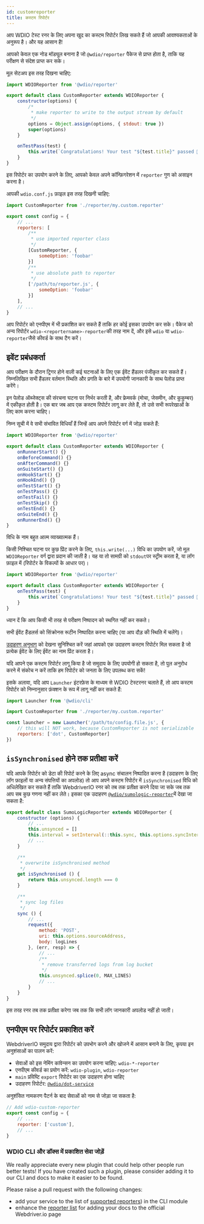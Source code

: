 ```yaml
---
id: customreporter
title: कस्टम रिपोर्टर
---
```


आप WDIO टेस्ट रनर के लिए अपना खुद का कस्टम रिपोर्टर लिख सकते हैं जो आपकी आवश्यकताओं के अनुरूप है। और यह आसान है!

आपको केवल एक नोड मॉड्यूल बनाना है जो `@wdio/reporter` पैकेज से प्राप्त होता है, ताकि यह परीक्षण से संदेश प्राप्त कर सके।

मूल सेटअप इस तरह दिखना चाहिए:

```js
import WDIOReporter from '@wdio/reporter'

export default class CustomReporter extends WDIOReporter {
    constructor(options) {
        /*
         * make reporter to write to the output stream by default
         */
        options = Object.assign(options, { stdout: true })
        super(options)
    }

    onTestPass(test) {
        this.write(`Congratulations! Your test "${test.title}" passed 👏`)
    }
}
```

इस रिपोर्टर का उपयोग करने के लिए, आपको केवल अपने कॉन्फ़िगरेशन में `reporter` गुण को असाइन करना है।


आपकी `wdio.conf.js` फ़ाइल इस तरह दिखनी चाहिए:

```js
import CustomReporter from './reporter/my.custom.reporter'

export const config = {
    // ...
    reporters: [
        /**
         * use imported reporter class
         */
        [CustomReporter, {
            someOption: 'foobar'
        }]
        /**
         * use absolute path to reporter
         */
        ['/path/to/reporter.js', {
            someOption: 'foobar'
        }]
    ],
    // ...
}
```

आप रिपोर्टर को एनपीएम में भी प्रकाशित कर सकते हैं ताकि हर कोई इसका उपयोग कर सके। पैकेज को अन्य रिपोर्टर `wdio-<reportername>-reporter`की तरह नाम दें, और इसे `wdio` या `wdio-reporter`जैसे कीवर्ड के साथ टैग करें।

## इवेंट प्रबंधकर्ता

आप परीक्षण के दौरान ट्रिगर होने वाली कई घटनाओं के लिए एक ईवेंट हैंडलर पंजीकृत कर सकते हैं। निम्नलिखित सभी हैंडलर वर्तमान स्थिति और प्रगति के बारे में उपयोगी जानकारी के साथ पेलोड प्राप्त करेंगे।

इन पेलोड ऑब्जेक्ट्स की संरचना घटना पर निर्भर करती है, और फ्रेमवर्क (मोचा, जेसमीन, और कुकुम्बर) में एकीकृत होती है। एक बार जब आप एक कस्टम रिपोर्टर लागू कर लेते हैं, तो उसे सभी रूपरेखाओं के लिए काम करना चाहिए।

निम्न सूची में वे सभी संभावित विधियाँ हैं जिन्हें आप अपने रिपोर्टर वर्ग में जोड़ सकते हैं:

```js
import WDIOReporter from '@wdio/reporter'

export default class CustomReporter extends WDIOReporter {
    onRunnerStart() {}
    onBeforeCommand() {}
    onAfterCommand() {}
    onSuiteStart() {}
    onHookStart() {}
    onHookEnd() {}
    onTestStart() {}
    onTestPass() {}
    onTestFail() {}
    onTestSkip() {}
    onTestEnd() {}
    onSuiteEnd() {}
    onRunnerEnd() {}
}
```

विधि के नाम बहुत आत्म व्याख्यात्मक हैं।

किसी निश्चित घटना पर कुछ प्रिंट करने के लिए, `this.write(...)` विधि का उपयोग करें, जो मूल `WDIOReporter` वर्ग द्वारा प्रदान की जाती है। यह या तो सामग्री को `stdout`पर स्ट्रीम करता है, या लॉग फ़ाइल में (रिपोर्टर के विकल्पों के आधार पर)।

```js
import WDIOReporter from '@wdio/reporter'

export default class CustomReporter extends WDIOReporter {
    onTestPass(test) {
        this.write(`Congratulations! Your test "${test.title}" passed 👏`)
    }
}
```

ध्यान दें कि आप किसी भी तरह से परीक्षण निष्पादन को स्थगित नहीं कर सकते।

सभी ईवेंट हैंडलर्स को सिंक्रोनस रूटीन निष्पादित करना चाहिए (या आप दौड़ की स्थिति में चलेंगे)।

[उदाहरण अनुभाग](https://github.com/webdriverio/webdriverio/tree/main/examples/wdio) को देखना सुनिश्चित करें जहां आपको एक उदाहरण कस्टम रिपोर्टर मिल सकता है जो प्रत्येक ईवेंट के लिए ईवेंट का नाम प्रिंट करता है।

यदि आपने एक कस्टम रिपोर्टर लागू किया है जो समुदाय के लिए उपयोगी हो सकता है, तो पुल अनुरोध करने में संकोच न करें ताकि हम रिपोर्टर को जनता के लिए उपलब्ध करा सकें!

इसके अलावा, यदि आप `Launcher` इंटरफ़ेस के माध्यम से WDIO टेस्टरनर चलाते हैं, तो आप कस्टम रिपोर्टर को निम्नानुसार फ़ंक्शन के रूप में लागू नहीं कर सकते हैं:

```js
import Launcher from '@wdio/cli'

import CustomReporter from './reporter/my.custom.reporter'

const launcher = new Launcher('/path/to/config.file.js', {
    // this will NOT work, because CustomReporter is not serializable
    reporters: ['dot', CustomReporter]
})
```

## `isSynchronised` होने तक प्रतीक्षा करें

यदि आपके रिपोर्टर को डेटा की रिपोर्ट करने के लिए async संचालन निष्पादित करना है (उदाहरण के लिए लॉग फ़ाइलों या अन्य संपत्तियों का अपलोड) तो आप अपने कस्टम रिपोर्टर में `isSynchronised` विधि को अधिलेखित कर सकते हैं ताकि WebdriverIO रनर को तब तक प्रतीक्षा करने दिया जा सके जब तक आप सब कुछ गणना नहीं कर लेते। इसका एक उदाहरण [`@wdio/sumologic-reporter`](https://github.com/webdriverio/webdriverio/blob/main/packages/wdio-sumologic-reporter/src/index.js)में देखा जा सकता है:

```js
export default class SumoLogicReporter extends WDIOReporter {
    constructor (options) {
        // ...
        this.unsynced = []
        this.interval = setInterval(::this.sync, this.options.syncInterval)
        // ...
    }

    /**
     * overwrite isSynchronised method
     */
    get isSynchronised () {
        return this.unsynced.length === 0
    }

    /**
     * sync log files
     */
    sync () {
        // ...
        request({
            method: 'POST',
            uri: this.options.sourceAddress,
            body: logLines
        }, (err, resp) => {
            // ...
            /**
             * remove transferred logs from log bucket
             */
            this.unsynced.splice(0, MAX_LINES)
            // ...
        }
    }
}
```

इस तरह रनर तब तक प्रतीक्षा करेगा जब तक कि सभी लॉग जानकारी अपलोड नहीं हो जाती।

## एनपीएम पर रिपोर्टर प्रकाशित करें

WebdriverIO समुदाय द्वारा रिपोर्टर को उपभोग करने और खोजने में आसान बनाने के लिए, कृपया इन अनुशंसाओं का पालन करें:

* सेवाओं को इस नेमिंग कांवेन्सन का उपयोग करना चाहिए: `wdio-*-reporter`
* एनपीएम कीवर्ड का प्रयोग करें: `wdio-plugin`, `wdio-reporter`
* `main` प्रविष्टि `export` रिपोर्टर का एक उदाहरण होना चाहिए
* उदाहरण रिपोर्टर: [`@wdio/dot-service`](https://github.com/webdriverio/webdriverio/tree/main/packages/wdio-dot-reporter)

अनुशंसित नामकरण पैटर्न के बाद सेवाओं को नाम से जोड़ा जा सकता है:

```js
// Add wdio-custom-reporter
export const config = {
    // ...
    reporter: ['custom'],
    // ...
}
```

### WDIO CLI और डॉक्स में प्रकाशित सेवा जोड़ें

We really appreciate every new plugin that could help other people run better tests! If you have created such a plugin, please consider adding it to our CLI and docs to make it easier to be found.

Please raise a pull request with the following changes:

- add your service to the list of [supported reporters](https://github.com/webdriverio/webdriverio/blob/main/packages/wdio-cli/src/constants.ts#L74-L91)) in the CLI module
- enhance the [reporter list](https://github.com/webdriverio/webdriverio/blob/main/scripts/docs-generation/3rd-party/reporters.json) for adding your docs to the official Webdriver.io page
